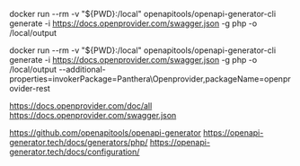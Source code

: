 docker run --rm -v "${PWD}:/local" openapitools/openapi-generator-cli generate  -i https://docs.openprovider.com/swagger.json -g php -o /local/output


docker run --rm -v "${PWD}:/local" openapitools/openapi-generator-cli generate  -i https://docs.openprovider.com/swagger.json -g php -o /local/output --additional-properties=invokerPackage=Panthera\Openprovider,packageName=openprovider-rest





https://docs.openprovider.com/doc/all
https://docs.openprovider.com/swagger.json

https://github.com/openapitools/openapi-generator
https://openapi-generator.tech/docs/generators/php/
https://openapi-generator.tech/docs/configuration/
